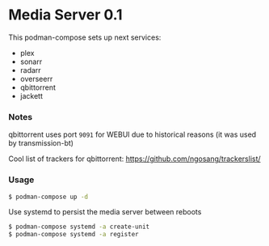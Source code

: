 # Media Server 0.1

This podman-compose sets up next services:

- plex
- sonarr
- radarr
- overseerr
- qbittorrent
- jackett

### Notes

qbittorrent uses port `9091` for WEBUI due to historical reasons (it was used by transmission-bt)

Cool list of trackers for qbittorrent: https://github.com/ngosang/trackerslist/

### Usage

```sh
$ podman-compose up -d
```

Use systemd to persist the media server between reboots

```sh
$ podman-compose systemd -a create-unit
$ podman-compose systemd -a register
```
